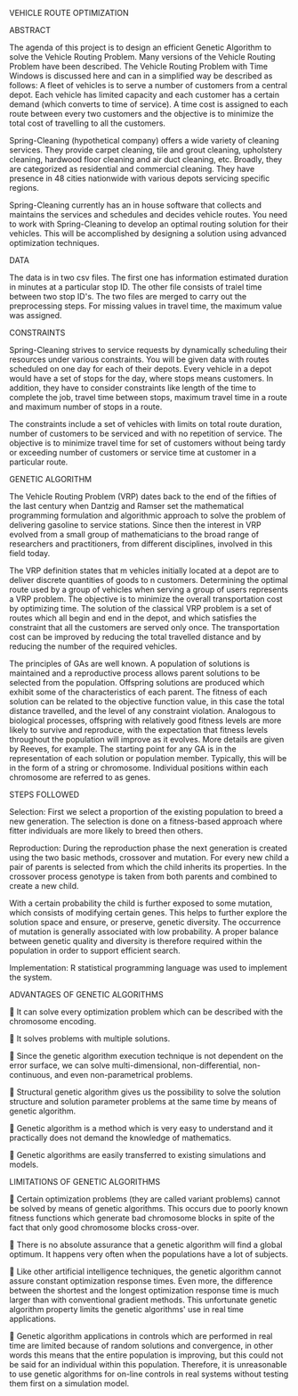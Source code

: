 VEHICLE ROUTE OPTIMIZATION

ABSTRACT

The agenda of this project is to design an efficient Genetic Algorithm to solve the Vehicle Routing 
Problem. Many versions of the Vehicle Routing Problem have been described. The Vehicle Routing 
Problem with Time Windows is discussed here and can in a simplified way be described as follows: A 
fleet of vehicles is to serve a number of customers from a central depot. Each vehicle has limited 
capacity and each customer has a certain demand (which converts to time of service). A time cost is
assigned to each route between every two customers and the objective is to minimize the total cost of
travelling to all the customers.

Spring-Cleaning (hypothetical company) offers a wide variety of cleaning services. They provide carpet cleaning, 
tile and grout cleaning, upholstery cleaning, hardwood floor cleaning and air duct cleaning, etc. Broadly, they are 
categorized as residential and commercial cleaning. They have presence in 48 cities nationwide with 
various depots servicing specific regions.

Spring-Cleaning currently has an in house software that collects and maintains the services and schedules and 
decides vehicle routes. You need to work with Spring-Cleaning to develop an optimal routing solution for their 
vehicles. This will be accomplished by designing a solution using advanced optimization techniques.

DATA

The data is in two csv files. The first one has information estimated duration in minutes at a particular stop ID. 
The other file consists of traǀel time between two stop ID's. The two files are merged to carry out the 
preprocessing steps.
For missing values in travel time, the maximum value was assigned.

CONSTRAINTS

Spring-Cleaning strives to service requests by dynamically scheduling their resources under various
constraints. You will be given data with routes scheduled on one day for each of their depots. Every
vehicle in a depot would have a set of stops for the day, where stops means customers. In addition, they
have to consider constraints like length of the time to complete the job, travel time between stops,
maximum travel time in a route and maximum number of stops in a route.

The constraints include a set of vehicles with limits on total route duration, number of customers to be 
serviced and with no repetition of service. The objective is to minimize travel time for set of customers 
without being tardy or exceeding number of customers or service time at customer in a particular route.

GENETIC ALGORITHM 

The Vehicle Routing Problem (VRP) dates back to the end of the fifties of the last century when Dantzig
and Ramser set the mathematical programming formulation and algorithmic approach to solve the problem of 
delivering gasoline to service stations. Since then the interest in VRP evolved from a small group of 
mathematicians to the broad range of researchers and practitioners, from different disciplines, involved 
in this field today.

The VRP definition states that m vehicles initially located at a depot are to deliver discrete quantities of
goods to n customers. Determining the optimal route used by a group of vehicles when serving a group
of users represents a VRP problem. The objective is to minimize the overall transportation cost by
optimizing time. The solution of the classical VRP problem is a set of routes which all begin and end in
the depot, and which satisfies the constraint that all the customers are served only once. The transportation
cost can be improved by reducing the total travelled distance and by reducing the number of the required vehicles.

The principles of GAs are well known. A population of solutions is maintained and a reproductive process
allows parent solutions to be selected from the population. Offspring solutions are produced which exhibit
some of the characteristics of each parent. The fitness of each solution can be related to the objective
function value, in this case the total distance travelled, and the level of any constraint violation. 
Analogous to biological processes, offspring with relatively good fitness levels are more likely to survive
and reproduce, with the expectation that fitness levels throughout the population will improve as it evolves.
More details are given by Reeves, for example. The starting point for any GA is in the representation of each
solution or population member. Typically, this will be in the form of a string or chromosome. Individual 
positions within each chromosome are referred to as genes.

STEPS FOLLOWED

Selection: First we select a proportion of the existing population to breed a new generation. The selection is
done on a fitness-based approach where fitter individuals are more likely to breed then others.

Reproduction: During the reproduction phase the next generation is created using the two basic methods, crossover
and mutation. For every new child a pair of parents is selected from which the child inherits its properties. 
In the crossover process genotype is taken from both parents and combined to create a new child. 

With a certain probability the child is further exposed to some mutation, which consists of modifying certain genes.
This helps to further explore the solution space and ensure, or preserve, genetic diversity. The occurrence 
of mutation is generally associated with low probability. A proper balance between genetic quality and diversity
is therefore required within the population in order to support efficient search.

Implementation: R statistical programming language was used to implement the system. 

ADVANTAGES OF GENETIC ALGORITHMS

 It can solve every optimization problem which can be described with the chromosome encoding.

 It solves problems with multiple solutions.

 Since the genetic algorithm execution technique is not dependent on the error surface, we can solve 
multi-dimensional, non-differential, non-continuous, and even non-parametrical problems.

 Structural genetic algorithm gives us the possibility to solve the solution structure and solution
parameter problems at the same time by means of genetic algorithm.

 Genetic algorithm is a method which is very easy to understand and it practically does not demand the knowledge
of mathematics.

 Genetic algorithms are easily transferred to existing simulations and models.

LIMITATIONS OF GENETIC ALGORITHMS

 Certain optimization problems (they are called variant problems) cannot be solved by means of genetic algorithms.
This occurs due to poorly known fitness functions which generate bad chromosome blocks in spite of the fact that
only good chromosome blocks cross-over.

 There is no absolute assurance that a genetic algorithm will find a global optimum. It happens very often
when the populations have a lot of subjects.

 Like other artificial intelligence techniques, the genetic algorithm cannot assure constant optimization response
times. Even more, the difference between the shortest and the longest optimization response time is much larger
than with conventional gradient methods. This unfortunate genetic algorithm property limits the genetic algorithms'
use in real time applications.

 Genetic algorithm applications in controls which are performed in real time are limited because of random solutions
and convergence, in other words this means that the entire population is improving, but this could not be said
for an individual within this population. Therefore, it is unreasonable to use genetic algorithms for on-line controls
in real systems without testing them first on a simulation model.

